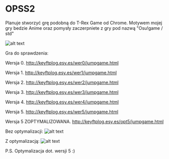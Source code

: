 # OPSS2

Planuje stworzyć grę podobną do T-Rex Game od Chrome. Motywem mojej gry bedzie Anime oraz pomysły zaczerpniete z gry pod nazwą "Osu!game / std"

![alt text](http://www.skipser.com/test/trex-game/promotion/trex-chrome-game.png)

Gra do sprawdzenia:

Wersja 0.
http://keyftplog.esy.es/wer0/jumpgame.html

Wersja 1.
http://keyftplog.esy.es/wer1/jumpgame.html

Wersja 2.
http://keyftplog.esy.es/wer2/jumpgame.html

Wersja 3.
http://keyftplog.esy.es/wer3/jumpgame.html

Wersja 4.
http://keyftplog.esy.es/wer4/jumpgame.html

Wersja 5.
http://keyftplog.esy.es/wer5/jumpgame.html

Wersja 5 ZOPTYMALIZOWANA.
http://keyftplog.esy.es/opt5/jumpgame.html

Bez optymalizacji:
![alt text](http://keyftplog.esy.es/bez%20opt.JPG)

Z optymalizacją:
![alt text](http://keyftplog.esy.es/z%20opt.JPG)

P.S. Optymalizacja dot. wersji 5 :) 
